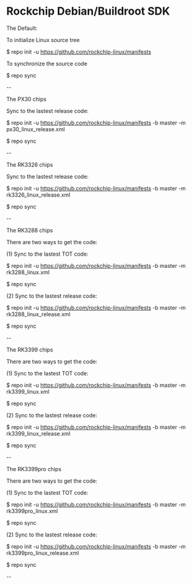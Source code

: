 # Rockchip Debian/Buildroot SDK

The Default:

To initialize Linux source tree

$ repo init -u https://github.com/rockchip-linux/manifests

To synchronize the source code

$ repo sync

--

The PX30 chips

Sync to the lastest release code:

$ repo init -u https://github.com/rockchip-linux/manifests -b master -m px30_linux_release.xml

$ repo sync

--

The RK3326 chips

Sync to the lastest release code:

$ repo init -u https://github.com/rockchip-linux/manifests -b master -m rk3326_linux_release.xml

$ repo sync

--

The RK3288 chips

There are two ways to get the code:

(1) Sync to the lastest TOT code:

$ repo init -u https://github.com/rockchip-linux/manifests -b master -m rk3288_linux.xml

$ repo sync

(2) Sync to the lastest release code:

$ repo init -u https://github.com/rockchip-linux/manifests -b master -m rk3288_linux_release.xml

$ repo sync

--

The RK3399 chips

There are two ways to get the code:

(1) Sync to the lastest TOT code:

$ repo init -u https://github.com/rockchip-linux/manifests -b master -m rk3399_linux.xml

$ repo sync

(2) Sync to the lastest release code:

$ repo init -u https://github.com/rockchip-linux/manifests -b master -m rk3399_linux_release.xml

$ repo sync

--

The RK3399pro chips

There are two ways to get the code:

(1) Sync to the lastest TOT code:

$ repo init -u https://github.com/rockchip-linux/manifests -b master -m rk3399pro_linux.xml

$ repo sync

(2) Sync to the lastest release code:

$ repo init -u https://github.com/rockchip-linux/manifests -b master -m rk3399pro_linux_release.xml

$ repo sync

--
